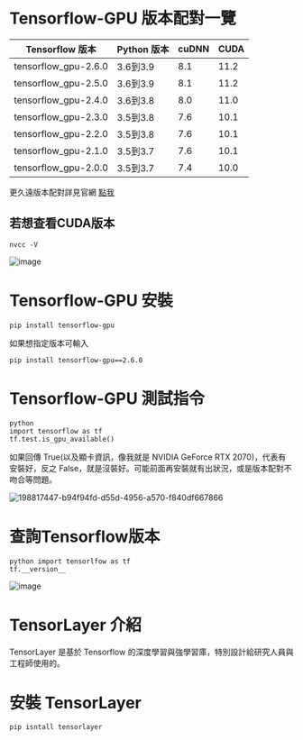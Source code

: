 # Tensorflow-GPU 版本配對一覽
|    Tensorflow 版本    | Python 版本 | cuDNN | CUDA |
|----------------------|-------------|-------|------|
| tensorflow_gpu-2.6.0 | 3.6到3.9 | 8.1 | 11.2 |
| tensorflow_gpu-2.5.0 | 3.6到3.9 | 8.1 | 11.2 |
| tensorflow_gpu-2.4.0 | 3.6到3.8 | 8.0 | 11.0 |
| tensorflow_gpu-2.3.0 | 3.5到3.8 | 7.6 | 10.1 |
| tensorflow_gpu-2.2.0 | 3.5到3.8 | 7.6 | 10.1 |
| tensorflow_gpu-2.1.0 | 3.5到3.7 | 7.6 | 10.1 |
| tensorflow_gpu-2.0.0 | 3.5到3.7 | 7.4 | 10.0 |

更久遠版本配對詳見官網 [點我](https://tensorflow.google.cn/install/source_windows#gpu)

## 若想查看CUDA版本
    nvcc -V
![image](https://user-images.githubusercontent.com/46515944/198818059-605804d4-630e-4c35-b359-0ec494ee6207.png)

# Tensorflow-GPU 安裝
    pip install tensorflow-gpu    
 如果想指定版本可輸入
 
    pip install tensorflow-gpu==2.6.0
 

# Tensorflow-GPU 測試指令
    python
    import tensorflow as tf
    tf.test.is_gpu_available()
 
 如果回傳 True(以及顯卡資訊，像我就是 NVIDIA GeForce RTX 2070)，代表有安裝好，反之 False，就是沒裝好。可能前面再安裝就有出狀況，或是版本配對不吻合等問題。
 
![198817447-b94f94fd-d55d-4956-a570-f840df667866](https://user-images.githubusercontent.com/46515944/198817536-a89a44d7-3ebe-4c36-a681-2ff15e9ecff9.png)

# 查詢Tensorflow版本
    python import tensorlfow as tf
    tf.__version__
    
![image](https://user-images.githubusercontent.com/46515944/198817509-a70bb29f-d3e1-4abf-bc3f-4f5f1c714ef4.png)

# TensorLayer 介紹
TensorLayer 是基於 Tensorflow 的深度學習與強學習庫，特別設計給研究人員與工程師使用的。



# 安裝 TensorLayer
    pip isntall tensorlayer
